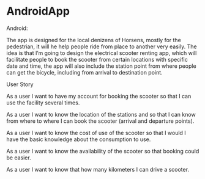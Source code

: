 # AndroidApp

Android:

 The app is designed for the local denizens of Horsens, mostly for the pedestrian, it will he help people ride from place to another very easily. The idea is that I’m going to design the electrical scooter renting app, which will facilitate people to book the scooter from certain locations with specific date and time, the app will also include the station point from where people can get the bicycle, including from arrival to destination point. 

User Story

As a user I want to have my account for booking the scooter so that I can use the facility several times.

As a user I want to know the location of the stations and so that I can know from where to where I can book the scooter (arrival and departure points).

As a user I want to know the cost of use of the scooter so that I would I have the basic knowledge about the consumption to use.

As a user I want to know the availability of the scooter so that booking could be easier.

As a user I want to know that how many kilometers I can drive a scooter.
